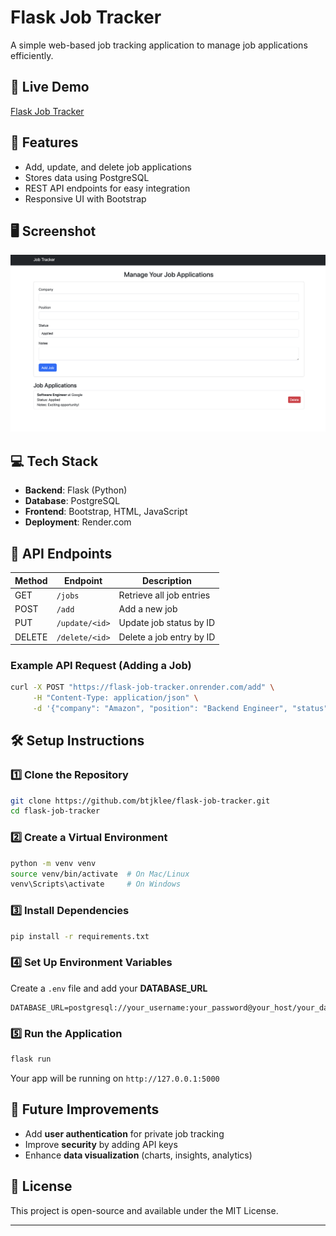 # Flask Job Tracker

A simple web-based job tracking application to manage job applications efficiently.

## 🚀 Live Demo
[Flask Job Tracker](https://flask-job-tracker.onrender.com)

## 📌 Features
- Add, update, and delete job applications
- Stores data using PostgreSQL
- REST API endpoints for easy integration
- Responsive UI with Bootstrap

## 🖥️ Screenshot
![Job Tracker Screenshot](job-tracker-screenshot.png)

## 💻 Tech Stack
- **Backend**: Flask (Python)
- **Database**: PostgreSQL
- **Frontend**: Bootstrap, HTML, JavaScript
- **Deployment**: Render.com

## 📜 API Endpoints
| Method | Endpoint          | Description                 |
|--------|------------------|-----------------------------|
| GET    | `/jobs`         | Retrieve all job entries    |
| POST   | `/add`          | Add a new job               |
| PUT    | `/update/<id>`  | Update job status by ID     |
| DELETE | `/delete/<id>`  | Delete a job entry by ID    |

### Example API Request (Adding a Job)
```bash
curl -X POST "https://flask-job-tracker.onrender.com/add" \
     -H "Content-Type: application/json" \
     -d '{"company": "Amazon", "position": "Backend Engineer", "status": "Interview Scheduled", "notes": "Phone screen next week"}'
```

## 🛠️ Setup Instructions
### 1️⃣ Clone the Repository
```bash
git clone https://github.com/btjklee/flask-job-tracker.git
cd flask-job-tracker
```

### 2️⃣ Create a Virtual Environment
```bash
python -m venv venv
source venv/bin/activate  # On Mac/Linux
venv\Scripts\activate     # On Windows
```

### 3️⃣ Install Dependencies
```bash
pip install -r requirements.txt
```

### 4️⃣ Set Up Environment Variables
Create a `.env` file and add your **DATABASE_URL**
```
DATABASE_URL=postgresql://your_username:your_password@your_host/your_database
```

### 5️⃣ Run the Application
```bash
flask run
```
Your app will be running on `http://127.0.0.1:5000`

## 🚀 Future Improvements
- Add **user authentication** for private job tracking
- Improve **security** by adding API keys
- Enhance **data visualization** (charts, insights, analytics)

## 📜 License
This project is open-source and available under the MIT License.

---

